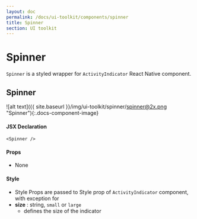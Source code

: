 ```yaml
---
layout: doc
permalink: /docs/ui-toolkit/components/spinner
title: Spinner
section: UI toolkit
---
```


# Spinner
`Spinner` is a styled wrapper for `ActivityIndicator` React Native component.  

## Spinner
![alt text]({{ site.baseurl }}/img/ui-toolkit/spinner/spinner@2x.png "Spinner"){:.docs-component-image}

#### JSX Declaration
```JSX
<Spinner />
```

#### Props

* None

#### Style
* Style Props are passed to Style prop of `ActivityIndicator` component, with exception for
* **size** : string, `small` or `large` 
  - defines the size of the indicator
